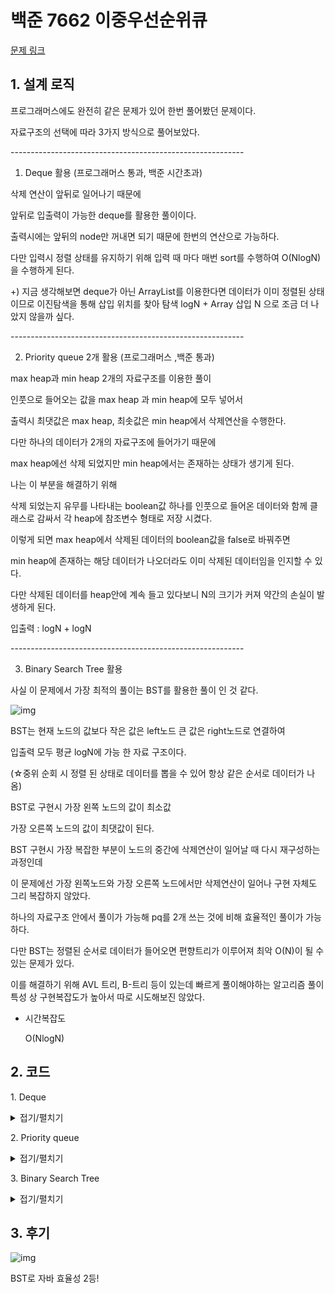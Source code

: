# 백준 7662 이중우선순위큐

[문제 링크](https://www.acmicpc.net/problem/7662)

## 1. 설계 로직

프로그래머스에도 완전히 같은 문제가 있어 한번 풀어봤던 문제이다.

 

자료구조의 선택에 따라 3가지 방식으로 풀어보았다.

\----------------------------------------------------------

1. Deque 활용 (프로그래머스 통과, 백준 시간초과)

삭제 연산이 앞뒤로 일어나기 때문에

앞뒤로 입출력이 가능한 deque를 활용한 풀이이다.

 

출력시에는 앞뒤의 node만 꺼내면 되기 때문에 한번의 연산으로 가능하다.

다만 입력시 정렬 상태를 유지하기 위해 입력 때 마다 매번 sort를 수행하여 O(NlogN)을 수행하게 된다.

 

+) 지금 생각해보면 deque가 아닌 ArrayList를 이용한다면 데이터가 이미 정렬된 상태이므로 이진탐색을 통해 삽입 위치를 찾아 탐색 logN + Array 삽입 N 으로 조금 더 나았지 않을까 싶다.

\----------------------------------------------------------

2. Priority queue 2개 활용 (프로그래머스 ,백준 통과)

max heap과 min heap 2개의 자료구조를 이용한 풀이

 

인풋으로 들어오는 값을 max heap 과 min heap에 모두 넣어서

출력시 최댓값은 max heap, 최솟값은 min heap에서 삭제연산을 수행한다.

 

다만 하나의 데이터가 2개의 자료구조에 들어가기 때문에

max heap에선 삭제 되었지만 min heap에서는 존재하는 상태가 생기게 된다.

 

나는 이 부분을 해결하기 위해

삭제 되었는지 유무를 나타내는 boolean값 하나를 인풋으로 들어온 데이터와 함께 클래스로 감싸서 각 heap에 참조변수 형태로 저장 시켰다.

 

이렇게 되면 max heap에서 삭제된 데이터의 boolean값을 false로 바꿔주면

min heap에 존재하는 해당 데이터가 나오더라도 이미 삭제된 데이터임을 인지할 수 있다.

 

다만 삭제된 데이터를 heap안에 계속 들고 있다보니 N의 크기가 커져 약간의 손실이 발생하게 된다.

입출력 : logN + logN 

\----------------------------------------------------------

3. Binary Search Tree 활용

 사실 이 문제에서 가장 최적의 풀이는 BST를 활용한 풀이 인 것 같다.

 



![img](https://blog.kakaocdn.net/dn/Bt8zR/btrgpKoFIA1/9dANNSly5VYzCrK5PRHhyk/img.png)



BST는 현재 노드의 값보다 작은 값은 left노드 큰 값은 right노드로 연결하여

입출력 모두 평균 logN에 가능 한 자료 구조이다.

(☆중위 순회 시 정렬 된 상태로 데이터를 뽑을 수 있어 항상 같은 순서로 데이터가 나옴)

 

BST로 구현시 가장 왼쪽 노드의 값이 최소값

가장 오른쪽 노드의 값이 최댓값이 된다.

 

BST 구현시 가장 복잡한 부분이 노드의 중간에 삭제연산이 일어날 때 다시 재구성하는 과정인데

이 문제에선 가장 왼쪽노드와 가장 오른쪽 노드에서만 삭제연산이 일어나 구현 자체도 그리 복잡하지 않았다.

 

하나의 자료구조 안에서 풀이가 가능해 pq를 2개 쓰는 것에 비해 효율적인 풀이가 가능하다.

 

다만 BST는 정렬된 순서로 데이터가 들어오면 편향트리가 이루어져 최악 O(N)이 될 수 있는 문제가 있다.

이를 해결하기 위해 AVL 트리, B-트리 등이 있는데 빠르게 풀이해야하는 알고리즘 풀이 특성 상 구현복잡도가 높아서 따로 시도해보진 않았다.

- 시간복잡도

  O(NlogN) 

## 2. 코드

1\. Deque

<details>
<summary>접기/펼치기</summary>
<div markdown="1">

```java

import java.io.BufferedReader;
import java.io.InputStreamReader;
import java.util.Collections;
import java.util.LinkedList;
import java.util.StringTokenizer;

public class Main {

	public static void main(String[] args) throws Exception {

		BufferedReader br = new BufferedReader(new InputStreamReader(System.in));
		StringTokenizer st = new StringTokenizer(br.readLine());
		int T = Integer.parseInt(st.nextToken());
		for (int tc = 0; tc < T; tc++) {
			int k = Integer.parseInt(br.readLine());
			LinkedList<Integer> deque = new LinkedList<Integer>();
			while (k-- != 0) {
				st = new StringTokenizer(br.readLine());
				String oper = st.nextToken();
				int num = Integer.parseInt(st.nextToken());
				
				if (oper.charAt(0) == 'I') {
					deque.add(num);
					Collections.sort(deque);
				} else {
					if (deque.isEmpty())
						continue;
					if (num == 1)
						deque.pollLast();
					else
						deque.pollFirst();
				}
			}
			if (deque.isEmpty())
				System.out.println("EMPTY");
			else {
				System.out.println(deque.peekLast()+" "+deque.peekFirst());
			}
		}
	}
}
```

</div>
</details>


2\. Priority queue

<details>
<summary>접기/펼치기</summary>
<div markdown="1">

```java

package Gold;

import java.io.BufferedReader;
import java.io.InputStreamReader;
import java.util.Comparator;
import java.util.PriorityQueue;
import java.util.StringTokenizer;

public class G5_7662이중우선순위큐 {
	static class node{
		int num;
		boolean isok;
		public node(int num, boolean isok) {
			this.num = num;
			this.isok = isok;
		}
	}
	public static void main(String[] args) throws Exception {

		BufferedReader br = new BufferedReader(new InputStreamReader(System.in));
		StringTokenizer st = new StringTokenizer(br.readLine());
		int T = Integer.parseInt(st.nextToken());
		for (int tc = 0; tc < T; tc++) {
			int k = Integer.parseInt(br.readLine());
			
	        PriorityQueue<node> minPq = new PriorityQueue<node>(new Comparator<node>() {
	        	@Override
	        	public int compare(node o1, node o2) {
	        		return Integer.compare(o1.num,o2.num);
	        	}
			});
	        PriorityQueue<node> maxPq = new PriorityQueue<node>(new Comparator<node>() {
	        	@Override
	        	public int compare(node o1, node o2) {
	        		return Integer.compare(o2.num, o1.num);
	        	}
			});
			
			while (k-- != 0) {
				st = new StringTokenizer(br.readLine());
				String oper = st.nextToken();
				int num = Integer.parseInt(st.nextToken());
	        	if(oper.charAt(0) == 'I') {
	        		node nNode = new node(num, true);
	        		minPq.add(nNode);
	        		maxPq.add(nNode);
	        	}else {
	        		if(num == 1) 
	        			poll(maxPq);
	        		else 
	        			poll(minPq);
	        	}
			}
			Integer max = poll(maxPq);
			Integer min = poll(minPq);
	        if(max == null )
	        	System.out.println("EMPTY");
	        else {
	        	min = min == null ? min = max : min;
	        	System.out.println(max +" "+min);
	        }
		}
	}
	
    static Integer poll(PriorityQueue<node> pq) {
		while(!pq.isEmpty()) {
			node now = pq.poll();
			if(now.isok) {
				now.isok = false;
				return now.num;
			}
		}
		return null;
    }
}

```

</div>
</details>

3\. Binary Search Tree

<details>
<summary>접기/펼치기</summary>
<div markdown="1">

```java

package Gold;

import java.io.BufferedReader;
import java.io.InputStreamReader;
import java.util.StringTokenizer;

public class G5_7662이중우선순위큐_이진탐색트리 {

	static class BST {
		int num;
		int cnt;
		BST left;
		BST right;

		public void put(int number) {
			if (this.num == number)
				this.cnt++;
			else if (this.num > number) {
				if (this.left == null)
					this.left = new BST(number);
				else
					left.put(number);
			} else if (this.num < number) {
				if (this.right == null)
					this.right = new BST(number);
				else
					right.put(number);
			}
		}

		public int popmin() {
			if (this.left == null) {
				this.cnt--;
				return num;
			} else {
				int min = this.left.popmin();
				if (this.left.cnt == 0)
					this.left = this.left.right;
				return min;
			}
		}

		public int popmax() {
			if (this.right == null) {
				this.cnt--;
				return num;
			} else {
				int max = this.right.popmax();
				if (this.right.cnt == 0)
					this.right = this.right.left;
				return max;
			}
		}

		public BST(int num) {
			this.num = num;
			this.cnt = 1;
		}
	}
	BST minnode;
	BST maxnode;
	public static void main(String[] args) throws Exception {
		BufferedReader br = new BufferedReader(new InputStreamReader(System.in));
		StringTokenizer st = new StringTokenizer(br.readLine());
		StringBuilder answer = new StringBuilder();
		int T = Integer.parseInt(st.nextToken());
		for (int tc = 0; tc < T; tc++) {
			int k = Integer.parseInt(br.readLine());
			BST bst = null;
			while (k-- != 0) {
				st = new StringTokenizer(br.readLine());
				String oper = st.nextToken();
				int num = Integer.parseInt(st.nextToken());
				if (oper.charAt(0) == 'I') {
					if (bst == null)
						bst = new BST(num);
					else
						bst.put(num);
				} else {
					if (bst == null)
						continue;
					if (num == 1) {
						bst.popmax();
					}
					else
						bst.popmin();
					if (bst.cnt == 0) 
						bst = num== 1 ? bst.left : bst.right;
				}
			}
			if (bst == null)
				answer.append("EMPTY").append("\n");
			else {
				int max = bst.popmax();
				int min = bst.popmin();
				answer.append(max).append(" ").append(min).append("\n");
			}
		}
		
		System.out.println(answer);
	}
}

```

</div>
</details>


## 3. 후기

![img](https://blog.kakaocdn.net/dn/cM2C7W/btrgwJuyhDS/kIo4UlPCIO0AuUPb4696MK/img.png)



BST로 자바 효율성 2등!

